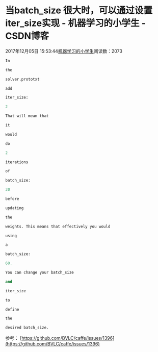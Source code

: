 
# 当batch_size 很大时，可以通过设置iter_size实现 - 机器学习的小学生 - CSDN博客


2017年12月05日 15:53:44[机器学习的小学生](https://me.csdn.net/xuluhui123)阅读数：2073



```python
In
```
```python
the
```
```python
solver.prototxt
```
```python
add
```
```python
iter_size:
```
```python
2
```
```python
That will mean that
```
```python
it
```
```python
would
```
```python
do
```
```python
2
```
```python
iterations
```
```python
of
```
```python
batch_size:
```
```python
30
```
```python
before
```
```python
updating
```
```python
the
```
```python
weights. This means that effectively you would
```
```python
using
```
```python
a
```
```python
batch_size:
```
```python
60.
```
```python
You can change your batch_size
```
```python
and
```
```python
iter_size
```
```python
to
```
```python
define
```
```python
the
```
```python
desired batch_size.
```
参考：
[https://github.com/BVLC/caffe/issues/1396](https://github.com/BVLC/caffe/issues/1396)

